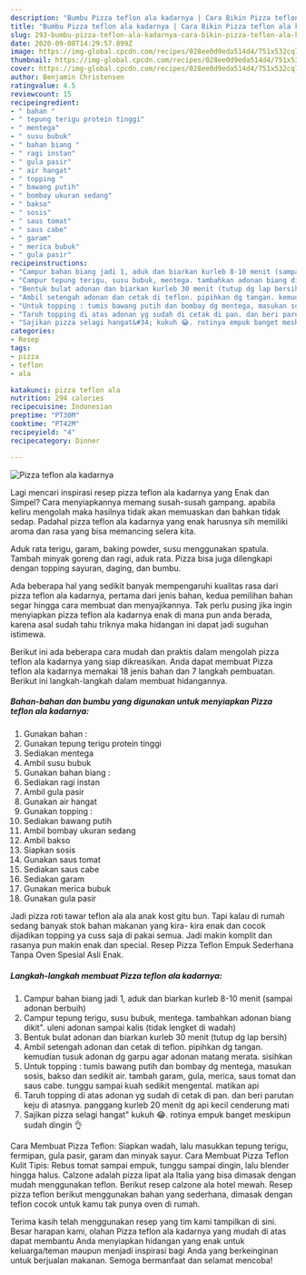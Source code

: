 ```yaml
---
description: "Bumbu Pizza teflon ala kadarnya | Cara Bikin Pizza teflon ala kadarnya Yang Sempurna"
title: "Bumbu Pizza teflon ala kadarnya | Cara Bikin Pizza teflon ala kadarnya Yang Sempurna"
slug: 293-bumbu-pizza-teflon-ala-kadarnya-cara-bikin-pizza-teflon-ala-kadarnya-yang-sempurna
date: 2020-09-08T14:29:57.899Z
image: https://img-global.cpcdn.com/recipes/028ee0d9eda514d4/751x532cq70/pizza-teflon-ala-kadarnya-foto-resep-utama.jpg
thumbnail: https://img-global.cpcdn.com/recipes/028ee0d9eda514d4/751x532cq70/pizza-teflon-ala-kadarnya-foto-resep-utama.jpg
cover: https://img-global.cpcdn.com/recipes/028ee0d9eda514d4/751x532cq70/pizza-teflon-ala-kadarnya-foto-resep-utama.jpg
author: Benjamin Christensen
ratingvalue: 4.5
reviewcount: 15
recipeingredient:
- " bahan "
- " tepung terigu protein tinggi"
- " mentega"
- " susu bubuk"
- " bahan biang "
- " ragi instan"
- " gula pasir"
- " air hangat"
- " topping "
- " bawang putih"
- " bombay ukuran sedang"
- " bakso"
- " sosis"
- " saus tomat"
- " saus cabe"
- " garam"
- " merica bubuk"
- " gula pasir"
recipeinstructions:
- "Campur bahan biang jadi 1, aduk dan biarkan kurleb 8-10 menit (sampai adonan berbuih)"
- "Campur tepung terigu, susu bubuk, mentega. tambahkan adonan biang dikit&#34;. uleni adonan sampai kalis (tidak lengket di wadah)"
- "Bentuk bulat adonan dan biarkan kurleb 30 menit (tutup dg lap bersih)"
- "Ambil setengah adonan dan cetak di teflon. pipihkan dg tangan. kemudian tusuk adonan dg garpu agar adonan matang merata. sisihkan"
- "Untuk topping : tumis bawang putih dan bombay dg mentega, masukan sosis, bakso dan sedikit air. tambah garam, gula, merica, saus tomat dan saus cabe. tunggu sampai kuah sedikit mengental. matikan api"
- "Taruh topping di atas adonan yg sudah di cetak di pan. dan beri parutan keju di atasnya. panggang kurleb 20 menit dg api kecil cenderung mati"
- "Sajikan pizza selagi hangat&#34; kukuh 😂. rotinya empuk banget meskipun sudah dingin 👌"
categories:
- Resep
tags:
- pizza
- teflon
- ala

katakunci: pizza teflon ala 
nutrition: 294 calories
recipecuisine: Indonesian
preptime: "PT30M"
cooktime: "PT42M"
recipeyield: "4"
recipecategory: Dinner

---
```



![Pizza teflon ala kadarnya](https://img-global.cpcdn.com/recipes/028ee0d9eda514d4/751x532cq70/pizza-teflon-ala-kadarnya-foto-resep-utama.jpg)

Lagi mencari inspirasi resep pizza teflon ala kadarnya yang Enak dan Simpel? Cara menyiapkannya memang susah-susah gampang. apabila keliru mengolah maka hasilnya tidak akan memuaskan dan bahkan tidak sedap. Padahal pizza teflon ala kadarnya yang enak harusnya sih memiliki aroma dan rasa yang bisa memancing selera kita.

Aduk rata terigu, garam, baking powder, susu menggunakan spatula. Tambah minyak goreng dan ragi, aduk rata. Pizza bisa juga dilengkapi dengan topping sayuran, daging, dan bumbu.

Ada beberapa hal yang sedikit banyak mempengaruhi kualitas rasa dari pizza teflon ala kadarnya, pertama dari jenis bahan, kedua pemilihan bahan segar hingga cara membuat dan menyajikannya. Tak perlu pusing jika ingin menyiapkan pizza teflon ala kadarnya enak di mana pun anda berada, karena asal sudah tahu triknya maka hidangan ini dapat jadi suguhan istimewa.


Berikut ini ada beberapa cara mudah dan praktis dalam mengolah pizza teflon ala kadarnya yang siap dikreasikan. Anda dapat membuat Pizza teflon ala kadarnya memakai 18 jenis bahan dan 7 langkah pembuatan. Berikut ini langkah-langkah dalam membuat hidangannya.

<!--inarticleads1-->

##### Bahan-bahan dan bumbu yang digunakan untuk menyiapkan Pizza teflon ala kadarnya:

1. Gunakan  bahan :
1. Gunakan  tepung terigu protein tinggi
1. Sediakan  mentega
1. Ambil  susu bubuk
1. Gunakan  bahan biang :
1. Sediakan  ragi instan
1. Ambil  gula pasir
1. Gunakan  air hangat
1. Gunakan  topping :
1. Sediakan  bawang putih
1. Ambil  bombay ukuran sedang
1. Ambil  bakso
1. Siapkan  sosis
1. Gunakan  saus tomat
1. Sediakan  saus cabe
1. Sediakan  garam
1. Gunakan  merica bubuk
1. Gunakan  gula pasir


Jadi pizza roti tawar teflon ala ala anak kost gitu bun. Tapi kalau di rumah sedang banyak stok bahan makanan yang kira- kira enak dan cocok dijadikan topping ya cuss saja di pakai semua. Jadi makin komplit dan rasanya pun makin enak dan special. Resep Pizza Teflon Empuk Sederhana Tanpa Oven Spesial Asli Enak. 

<!--inarticleads2-->

##### Langkah-langkah membuat Pizza teflon ala kadarnya:

1. Campur bahan biang jadi 1, aduk dan biarkan kurleb 8-10 menit (sampai adonan berbuih)
1. Campur tepung terigu, susu bubuk, mentega. tambahkan adonan biang dikit&#34;. uleni adonan sampai kalis (tidak lengket di wadah)
1. Bentuk bulat adonan dan biarkan kurleb 30 menit (tutup dg lap bersih)
1. Ambil setengah adonan dan cetak di teflon. pipihkan dg tangan. kemudian tusuk adonan dg garpu agar adonan matang merata. sisihkan
1. Untuk topping : tumis bawang putih dan bombay dg mentega, masukan sosis, bakso dan sedikit air. tambah garam, gula, merica, saus tomat dan saus cabe. tunggu sampai kuah sedikit mengental. matikan api
1. Taruh topping di atas adonan yg sudah di cetak di pan. dan beri parutan keju di atasnya. panggang kurleb 20 menit dg api kecil cenderung mati
1. Sajikan pizza selagi hangat&#34; kukuh 😂. rotinya empuk banget meskipun sudah dingin 👌


Cara Membuat Pizza Teflon: Siapkan wadah, lalu masukkan tepung terigu, fermipan, gula pasir, garam dan minyak sayur. Cara Membuat Pizza Teflon Kulit Tipis: Rebus tomat sampai empuk, tunggu sampai dingin, lalu blender hingga halus. Calzone adalah pizza lipat ala Italia yang bisa dimasak dengan mudah menggunakan teflon. Berikut resep calzone ala hotel mewah. Resep pizza teflon berikut menggunakan bahan yang sederhana, dimasak dengan teflon cocok untuk kamu tak punya oven di rumah. 

Terima kasih telah menggunakan resep yang tim kami tampilkan di sini. Besar harapan kami, olahan Pizza teflon ala kadarnya yang mudah di atas dapat membantu Anda menyiapkan hidangan yang enak untuk keluarga/teman maupun menjadi inspirasi bagi Anda yang berkeinginan untuk berjualan makanan. Semoga bermanfaat dan selamat mencoba!
